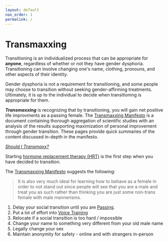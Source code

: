 ```yaml
---
layout: default
nav_order: 1
permalink: /
---
```


# Transmaxxing

Transitioning is an individualized process that can be appropriate for **anyone**, regardless of whether or not they have gender dysphoria. Transitioning can involve changing one's name, clothing, pronouns, and other aspects of their identity.

Gender dysphoria is not a requirement for transitioning, and some people may choose to transition without seeking gender-affirming treatments. Ultimately, it is up to the individual to decide when transitioning is appropriate for them.

***Transmaxxing*** is recognizing that by transitioning, you will gain net positive life improvments as a passing female. The [Transmaxxing Manifesto](https://archive.org/details/transmaxxing9) is a document containing thorough aggregation of scientific studies with an analysis of the results supporting maximization of personal improvement through gender transition. These pages provide quick summaries of the content discussed in-depth in the manifesto.

[*Should I Transmaxx?*](WHY)

Starting [hormone replacement therapy (HRT)](medical/HRT) is the first step when you have decided to transition.

The [Transmaxxing Manifesto](https://archive.org/details/transmaxxing9) suggests the following:


> It is also very much ideal for learning how to behave as a female in order to not stand out since people 
will see that you are a male and treat you as such rather than thinking you are just some non-trans 
female with male mannerisms. 

1. Delay your social transition until you are [Passing](passing/PASSING).
2. Put a lot of effort into [Voice Training](VOICE) 
3. Relocate if a social transition is too hard / impossible
5. Change your name to something very different from your old male name
6. Legally change your sex 
7. Maintain anonymity for safety - online and with strangers in-person